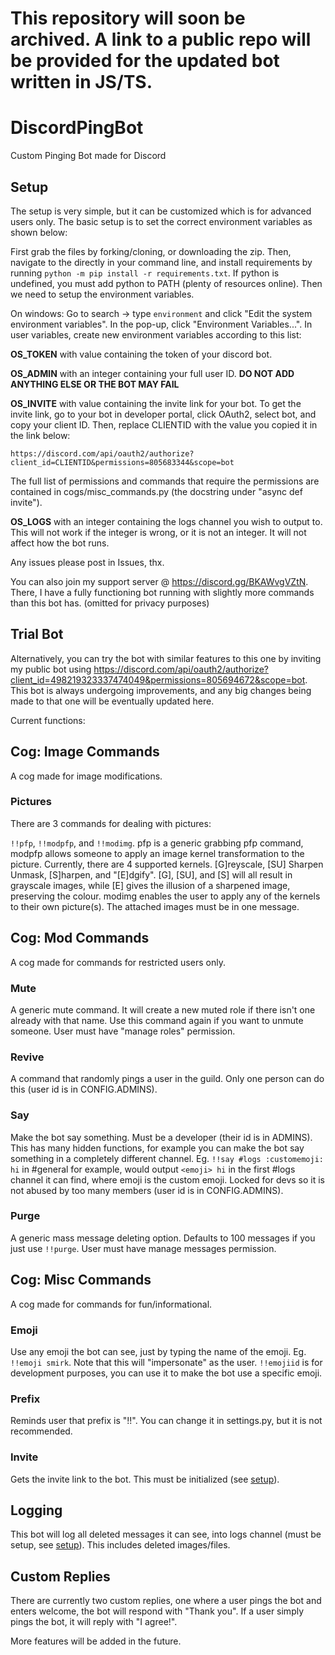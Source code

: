 # This repository will soon be archived. A link to a public repo will be provided for the updated bot written in JS/TS.

# DiscordPingBot
Custom Pinging Bot made for Discord

## Setup
The setup is very simple, but it can be customized which is for advanced users only. The basic setup is to set the correct environment variables as shown below:

First grab the files by forking/cloning, or downloading the zip. Then, navigate to the directly in your command line, and install requirements by running `python -m pip install -r requirements.txt`. If python is undefined, you must add python to PATH (plenty of resources online). Then we need to setup the environment variables.

On windows: Go to search -> type `environment` and click "Edit the system environment variables". In the pop-up, click "Environment Variables...". 
In user variables, create new environment variables according to this list:

**OS_TOKEN** with value containing the token of your discord bot.

**OS_ADMIN** with an integer containing your full user ID. **DO NOT ADD ANYTHING ELSE OR THE BOT MAY FAIL**

**OS_INVITE** with value containing the invite link for your bot. To get the invite link, go to your bot in developer portal, click OAuth2, select bot, and copy your client ID. Then, replace CLIENTID with the value you copied it in the link below:

`https://discord.com/api/oauth2/authorize?client_id=CLIENTID&permissions=805683344&scope=bot` 

The full list of permissions and commands that require the permissions are contained in cogs/misc_commands.py (the docstring under "async def invite").

**OS_LOGS** with an integer containing the logs channel you wish to output to. This will not work if the integer is wrong, or it is not an integer. It will not affect how the bot runs.

Any issues please post in Issues, thx.

You can also join my support server @ https://discord.gg/BKAWvgVZtN. There, I have a fully functioning bot running with slightly more commands than this bot has. (omitted for privacy purposes)

## Trial Bot
Alternatively, you can try the bot with similar features to this one by inviting my public bot using https://discord.com/api/oauth2/authorize?client_id=498219323337474049&permissions=805694672&scope=bot. This bot is always undergoing improvements, and any big changes being made to that one will be eventually updated here.

Current functions:

## Cog: Image Commands
A cog made for image modifications.

### Pictures
There are 3 commands for dealing with pictures:

`!!pfp`, `!!modpfp`, and `!!modimg`. pfp is a generic grabbing pfp command, modpfp allows someone to apply an image kernel transformation to the picture. Currently, there are 4 supported kernels. [G]reyscale, [SU] Sharpen Unmask, [S]harpen, and "[E]dgify". [G], [SU], and [S] will all result in grayscale images, while [E] gives the illusion of a sharpened image, preserving the colour. modimg enables the user to apply any of the kernels to their own picture(s). The attached images must be in one message.

## Cog: Mod Commands
A cog made for commands for restricted users only.

### Mute
A generic mute command. It will create a new muted role if there isn't one already with that name. Use this command again if you want to unmute someone. User must have "manage roles" permission.

### Revive
A command that randomly pings a user in the guild. Only one person can do this (user id is in CONFIG.ADMINS).

### Say
Make the bot say something. Must be a developer (their id is in ADMINS). This has many hidden functions, for example you can make the bot say something in a completely different channel. Eg. `!!say #logs :customemoji: hi` in #general for example, would output `<emoji> hi` in the first #logs channel it can find, where emoji is the custom emoji. Locked for devs so it is not abused by too many members (user id is in CONFIG.ADMINS).

### Purge
A generic mass message deleting option. Defaults to 100 messages if you just use `!!purge`. User must have manage messages permission.

## Cog: Misc Commands
A cog made for commands for fun/informational.

### Emoji
Use any emoji the bot can see, just by typing the name of the emoji. Eg. `!!emoji smirk`. Note that this will "impersonate" as the user. `!!emojiid` is for development purposes, you can use it to make the bot use a specific emoji.

### Prefix
Reminds user that prefix is "!!". You can change it in settings.py, but it is not recommended.

### Invite
Gets the invite link to the bot. This must be initialized (see [setup](#setup)).

## Logging
This bot will log all deleted messages it can see, into logs channel (must be setup, see [setup](#setup)). This includes deleted images/files.

## Custom Replies
There are currently two custom replies, one where a user pings the bot and enters welcome, the bot will respond with "Thank you". If a user simply pings the bot, it will reply with "I agree!".

More features will be added in the future.
